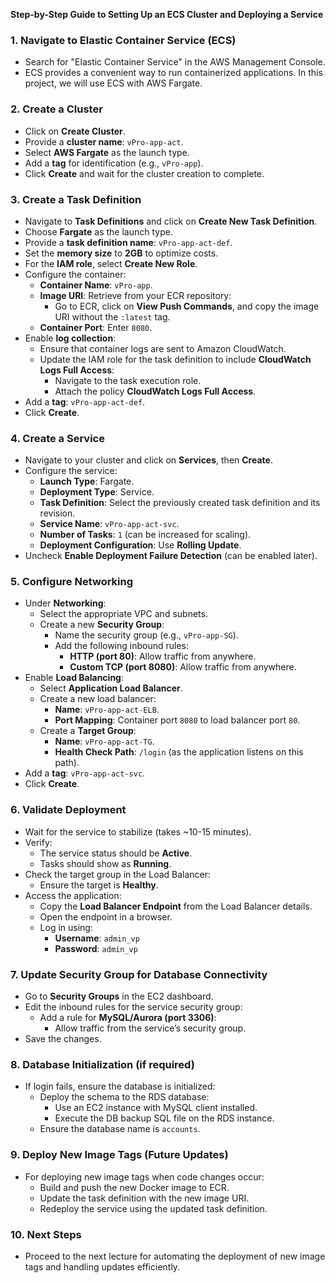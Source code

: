 **Step-by-Step Guide to Setting Up an ECS Cluster and Deploying a Service**

### 1. **Navigate to Elastic Container Service (ECS)**
   - Search for "Elastic Container Service" in the AWS Management Console.
   - ECS provides a convenient way to run containerized applications. In this project, we will use ECS with AWS Fargate.

### 2. **Create a Cluster**
   - Click on **Create Cluster**.
   - Provide a **cluster name**: `vPro-app-act`.
   - Select **AWS Fargate** as the launch type.
   - Add a **tag** for identification (e.g., `vPro-app`).
   - Click **Create** and wait for the cluster creation to complete.

### 3. **Create a Task Definition**
   - Navigate to **Task Definitions** and click on **Create New Task Definition**.
   - Choose **Fargate** as the launch type.
   - Provide a **task definition name**: `vPro-app-act-def`.
   - Set the **memory size** to **2GB** to optimize costs.
   - For the **IAM role**, select **Create New Role**.
   - Configure the container:
     - **Container Name**: `vPro-app`.
     - **Image URI**: Retrieve from your ECR repository:
       - Go to ECR, click on **View Push Commands**, and copy the image URI without the `:latest` tag.
     - **Container Port**: Enter `8080`.
   - Enable **log collection**:
     - Ensure that container logs are sent to Amazon CloudWatch.
     - Update the IAM role for the task definition to include **CloudWatch Logs Full Access**:
       - Navigate to the task execution role.
       - Attach the policy **CloudWatch Logs Full Access**.
   - Add a **tag**: `vPro-app-act-def`.
   - Click **Create**.

### 4. **Create a Service**
   - Navigate to your cluster and click on **Services**, then **Create**.
   - Configure the service:
     - **Launch Type**: Fargate.
     - **Deployment Type**: Service.
     - **Task Definition**: Select the previously created task definition and its revision.
     - **Service Name**: `vPro-app-act-svc`.
     - **Number of Tasks**: `1` (can be increased for scaling).
     - **Deployment Configuration**: Use **Rolling Update**.
   - Uncheck **Enable Deployment Failure Detection** (can be enabled later).

### 5. **Configure Networking**
   - Under **Networking**:
     - Select the appropriate VPC and subnets.
     - Create a new **Security Group**:
       - Name the security group (e.g., `vPro-app-SG`).
       - Add the following inbound rules:
         - **HTTP (port 80)**: Allow traffic from anywhere.
         - **Custom TCP (port 8080)**: Allow traffic from anywhere.
   - Enable **Load Balancing**:
     - Select **Application Load Balancer**.
     - Create a new load balancer:
       - **Name**: `vPro-app-act-ELB`.
       - **Port Mapping**: Container port `8080` to load balancer port `80`.
     - Create a **Target Group**:
       - **Name**: `vPro-app-act-TG`.
       - **Health Check Path**: `/login` (as the application listens on this path).
   - Add a **tag**: `vPro-app-act-svc`.
   - Click **Create**.

### 6. **Validate Deployment**
   - Wait for the service to stabilize (takes ~10-15 minutes).
   - Verify:
     - The service status should be **Active**.
     - Tasks should show as **Running**.
   - Check the target group in the Load Balancer:
     - Ensure the target is **Healthy**.
   - Access the application:
     - Copy the **Load Balancer Endpoint** from the Load Balancer details.
     - Open the endpoint in a browser.
     - Log in using:
       - **Username**: `admin_vp`
       - **Password**: `admin_vp`

### 7. **Update Security Group for Database Connectivity**
   - Go to **Security Groups** in the EC2 dashboard.
   - Edit the inbound rules for the service security group:
     - Add a rule for **MySQL/Aurora (port 3306)**:
       - Allow traffic from the service’s security group.
   - Save the changes.

### 8. **Database Initialization (if required)**
   - If login fails, ensure the database is initialized:
     - Deploy the schema to the RDS database:
       - Use an EC2 instance with MySQL client installed.
       - Execute the DB backup SQL file on the RDS instance.
     - Ensure the database name is `accounts`.

### 9. **Deploy New Image Tags (Future Updates)**
   - For deploying new image tags when code changes occur:
     - Build and push the new Docker image to ECR.
     - Update the task definition with the new image URI.
     - Redeploy the service using the updated task definition.

### 10. **Next Steps**
   - Proceed to the next lecture for automating the deployment of new image tags and handling updates efficiently.

